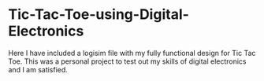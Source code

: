 # Tic-Tac-Toe-using-Digital-Electronics
Here I have included a logisim file with my fully functional design for Tic Tac Toe. This was a personal project to test out my skills of digital electronics and I am satisfied.

